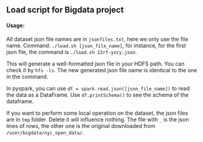 ## Load script for Bigdata project

#### Usage:
All dataset json file names are in ```jsonfiles.txt```, here we only use the file name. Command: ```./load.sh [json_file_name]```, for instance, for the first json file, the command is ```./load.sh 22rf-yxcy.json```.

This will generate a well-formatted json file in your HDFS path. You can check it by ```hfs -ls```. The new generated json file name is identical to the one in the command.

In pyspark, you can use ```df = spark.read.json([json_file_name])``` to read the data as a DataFrame. Use ```df.printSchema()``` to see the schema of the dataframe.

If you want to perform some local operation on the dataset, the json files are in ```tmp``` folder. Delete it will influence nothing. The file with ```_``` is the json lines of rows, the other one is the original downloaded from ```/user/bigdata/nyc_open_data/```.
